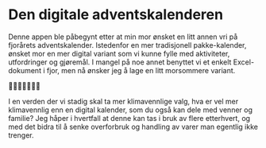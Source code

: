 # Den digitale adventskalenderen

Denne appen ble påbegynt etter at min mor ønsket en litt annen vri på fjorårets adventskalender. Istedenfor en mer tradisjonell pakke-kalender, ønsket mor en mer digital variant som vi kunne fylle med aktiviteter, utfordringer og gjøremål. I mangel på noe annet benyttet vi et enkelt Excel-dokument i fjor, men nå ønsker jeg å lage en litt morsommere variant. 

🎅🎅🎅🎅🎅🎅🎅

I en verden der vi stadig skal ta mer klimavennlige valg, hva er vel mer klimavennlig enn en digital kalender, som du også kan dele med venner og familie? Jeg håper i hvertfall at denne kan tas i bruk av flere etterhvert, og med det bidra til å senke overforbruk og handling av varer man egentlig ikke trenger. 
